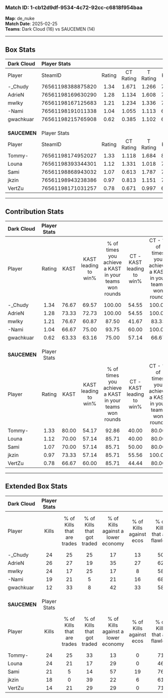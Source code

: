 ### Match ID: 1-cb12d9df-9534-4c72-92cc-c6818f954baa  
**Map**: de_nuke  
**Match Date**: 2025-02-25  
**Teams**: Dark Cloud (16) vs SAUCEMEN (14)  

---  

## Box Stats  

| **Dark Cloud** | Player Stats      |        |           |          |       |       |       |         |        |      |     |
| :- | :- | :-: | :-: | :-: | :-: | :-: | :-: | :-: | :-: | :-: | :-: |
| Player         | SteamID           | Rating | CT Rating | T Rating | KAST  |  ADR  | Kills | Assists | Deaths | K/D  | HS% |
| -_Chudy        | 76561198388875820 |  1.34  |   1.671   |  1.266   | 76.67 | 95.6  |  24   |    8    |   17   | 1.41 | 58  |
| AdrieN         | 76561198169630290 |  1.28  |   1.134   |  1.608   | 73.33 | 99.1  |  26   |    8    |   23   | 1.13 | 65  |
| mwlky          | 76561198167125683 |  1.21  |   1.234   |  1.336   | 76.67 | 74.5  |  24   |    4    |   20   | 1.20 | 45  |
| -Nami          | 76561198191011338 |  1.04  |   1.055   |  1.113   | 66.67 | 74.5  |  19   |    7    |   18   | 1.06 | 52  |
| gwachkuar      | 76561198215765908 |  0.62  |   0.385   |  1.102   | 63.33 | 47.3  |  12   |    7    |   24   | 0.50 | 50  |
|                |                   |        |           |          |       |       |       |         |        |      |     |
|                |                   |        |           |          |       |       |       |         |        |      |     |
|                |                   |        |           |          |       |       |       |         |        |      |     |
| **SAUCEMEN**   | Player Stats      |        |           |          |       |       |       |         |        |      |     |
| Player         | SteamID           | Rating | CT Rating | T Rating | KAST  |  ADR  | Kills | Assists | Deaths | K/D  | HS% |
| Tommy-         | 76561198174952027 |  1.33  |   1.118   |  1.684   | 80.00 | 101.6 |  24   |   12    |   21   | 1.14 | 54  |
| Louna          | 76561198393344301 |  1.12  |   1.331   |  1.018   | 70.00 | 72.0  |  24   |    5    |   22   | 1.09 | 37  |
| Sami           | 76561198868943032 |  1.07  |   0.613   |  1.787   | 70.00 | 68.5  |  21   |    3    |   19   | 1.11 | 42  |
| jkzin          | 76561198943238386 |  0.97  |   0.813   |  1.151   | 73.33 | 74.8  |  18   |    7    |   23   | 0.78 | 66  |
| VertZu         | 76561198171031257 |  0.78  |   0.671   |  0.997   | 66.67 | 52.7  |  14   |    9    |   21   | 0.67 | 42  |
---  

## Contribution Stats  

| **Dark Cloud** | Player Stats |       |                      |                                                        |                           |                                                             |                          |                                                            |
| :- | :-: | :-: | :-: | :-: | :-: | :-: | :-: | :-: |
| Player         |    Rating    | KAST  | KAST leading to win% | % of times you achieve a KAST in your teams won rounds | CT - KAST leading to win% | CT - % of times you achieve a KAST in your teams won rounds | T - KAST leading to win% | T - % of times you achieve a KAST in your teams won rounds |
| -_Chudy        |     1.34     | 76.67 |        69.57         |                         100.00                         |           54.55           |                           100.00                            |          83.33           |                           100.00                           |
| AdrieN         |     1.28     | 73.33 |        72.73         |                         100.00                         |           54.55           |                           100.00                            |          90.91           |                           100.00                           |
| mwlky          |     1.21     | 76.67 |        60.87         |                         87.50                          |           41.67           |                            83.33                            |          81.82           |                           90.00                            |
| -Nami          |     1.04     | 66.67 |        75.00         |                         93.75                          |           60.00           |                           100.00                            |          90.00           |                           90.00                            |
| gwachkuar      |     0.62     | 63.33 |        63.16         |                         75.00                          |           57.14           |                            66.67                            |          66.67           |                           80.00                            |
|                |              |       |                      |                                                        |                           |                                                             |                          |                                                            |
|                |              |       |                      |                                                        |                           |                                                             |                          |                                                            |
|                |              |       |                      |                                                        |                           |                                                             |                          |                                                            |
| **SAUCEMEN**   | Player Stats |       |                      |                                                        |                           |                                                             |                          |                                                            |
| Player         |    Rating    | KAST  | KAST leading to win% | % of times you achieve a KAST in your teams won rounds | CT - KAST leading to win% | CT - % of times you achieve a KAST in your teams won rounds | T - KAST leading to win% | T - % of times you achieve a KAST in your teams won rounds |
| Tommy-         |     1.33     | 80.00 |        54.17         |                         92.86                          |           40.00           |                            80.00                            |          64.29           |                           100.00                           |
| Louna          |     1.12     | 70.00 |        57.14         |                         85.71                          |           40.00           |                            80.00                            |          72.73           |                           88.89                            |
| Sami           |     1.07     | 70.00 |        57.14         |                         85.71                          |           50.00           |                            80.00                            |          61.54           |                           88.89                            |
| jkzin          |     0.97     | 73.33 |        57.14         |                         85.71                          |           55.56           |                           100.00                            |          58.33           |                           77.78                            |
| VertZu         |     0.78     | 66.67 |        60.00         |                         85.71                          |           44.44           |                            80.00                            |          72.73           |                           88.89                            |
---  

## Extended Box Stats  

| **Dark Cloud** | Player Stats |                            |                            |                                    |                         |                              |                                 |        |                             |                                     |                          |                               |                            |
| :- | :-: | :-: | :-: | :-: | :-: | :-: | :-: | :-: | :-: | :-: | :-: | :-: | :-: |
| Player         |    Kills     | % of Kills that are trades | % of Kills that got traded | % of Kills against a lower economy | % of Kills against ecos | % of Kills that are flawless | % of Kills that are close duels | Deaths | % of Deaths that get traded | % of Deaths against a lower economy | % of Deaths against ecos | % of Deaths that are flawless | % of Deaths that are close |
| -_Chudy        |      24      |             25             |             25             |                 17                 |           13            |              50              |                0                |   17   |             41              |                 12                  |            0             |              59               |             0              |
| AdrieN         |      26      |             27             |             19             |                 35                 |           27            |              62              |                8                |   23   |             22              |                 13                  |            9             |              61               |             9              |
| mwlky          |      24      |             17             |             25             |                 17                 |            8            |              58              |                0                |   20   |             20              |                 20                  |            10            |              70               |             10             |
| -Nami          |      19      |             21             |             5              |                 21                 |           16            |              68              |               11                |   18   |             17              |                  6                  |            0             |              61               |             11             |
| gwachkuar      |      12      |             33             |             8              |                 42                 |           33            |              58              |                0                |   24   |             29              |                  8                  |            4             |              67               |             0              |
|                |              |                            |                            |                                    |                         |                              |                                 |        |                             |                                     |                          |                               |                            |
|                |              |                            |                            |                                    |                         |                              |                                 |        |                             |                                     |                          |                               |                            |
|                |              |                            |                            |                                    |                         |                              |                                 |        |                             |                                     |                          |                               |                            |
| **SAUCEMEN**   | Player Stats |                            |                            |                                    |                         |                              |                                 |        |                             |                                     |                          |                               |                            |
| Player         |    Kills     | % of Kills that are trades | % of Kills that got traded | % of Kills against a lower economy | % of Kills against ecos | % of Kills that are flawless | % of Kills that are close duels | Deaths | % of Deaths that get traded | % of Deaths against a lower economy | % of Deaths against ecos | % of Deaths that are flawless | % of Deaths that are close |
| Tommy-         |      24      |             25             |             33             |                 13                 |            0            |              71              |                0                |   21   |             29              |                 29                  |            5             |              57               |             0              |
| Louna          |      24      |             21             |             17             |                 29                 |            0            |              46              |               17                |   22   |             14              |                 18                  |            0             |              68               |             9              |
| Sami           |      21      |             5              |             14             |                 57                 |           19            |              76              |               10                |   19   |             26              |                 21                  |            0             |              63               |             0              |
| jkzin          |      18      |             0              |             39             |                 22                 |            6            |              61              |                0                |   23   |              9              |                 22                  |            4             |              65               |             9              |
| VertZu         |      14      |             21             |             29             |                 29                 |            0            |              71              |                0                |   21   |             14              |                 19                  |            0             |              57               |             0              |

